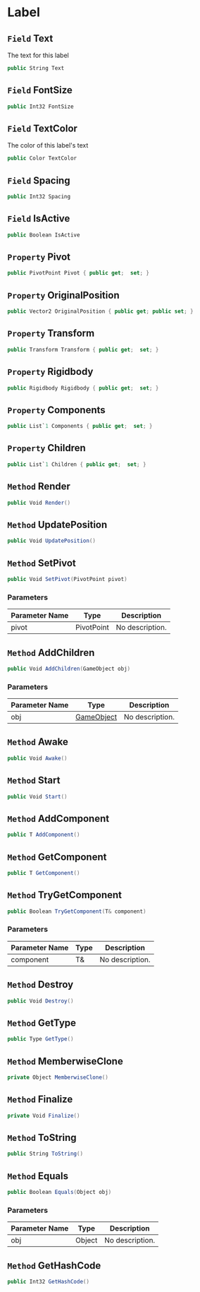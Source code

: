 # Label

## `Field` Text
The text for this label
```csharp
public String Text
```


## `Field` FontSize

```csharp
public Int32 FontSize
```


## `Field` TextColor
The color of this label's text
```csharp
public Color TextColor
```


## `Field` Spacing

```csharp
public Int32 Spacing
```


## `Field` IsActive

```csharp
public Boolean IsActive
```


## `Property` Pivot

```csharp
public PivotPoint Pivot { public get;  set; }
```


## `Property` OriginalPosition

```csharp
public Vector2 OriginalPosition { public get; public set; }
```


## `Property` Transform

```csharp
public Transform Transform { public get;  set; }
```


## `Property` Rigidbody

```csharp
public Rigidbody Rigidbody { public get;  set; }
```


## `Property` Components

```csharp
public List`1 Components { public get;  set; }
```


## `Property` Children

```csharp
public List`1 Children { public get;  set; }
```


## `Method` Render

```csharp
public Void Render()
```


## `Method` UpdatePosition

```csharp
public Void UpdatePosition()
```


## `Method` SetPivot

```csharp
public Void SetPivot(PivotPoint pivot)
```
### Parameters

| Parameter Name | Type | Description |
| --------- | --------- | --------- |
| pivot | PivotPoint | No description. |


## `Method` AddChildren

```csharp
public Void AddChildren(GameObject obj)
```
### Parameters

| Parameter Name | Type | Description |
| --------- | --------- | --------- |
| obj | [GameObject](https://thiagomvas.github.io/GameEngine/Entities/GameObject.html) | No description. |


## `Method` Awake

```csharp
public Void Awake()
```


## `Method` Start

```csharp
public Void Start()
```


## `Method` AddComponent

```csharp
public T AddComponent()
```


## `Method` GetComponent

```csharp
public T GetComponent()
```


## `Method` TryGetComponent

```csharp
public Boolean TryGetComponent(T& component)
```
### Parameters

| Parameter Name | Type | Description |
| --------- | --------- | --------- |
| component | T& | No description. |


## `Method` Destroy

```csharp
public Void Destroy()
```


## `Method` GetType

```csharp
public Type GetType()
```


## `Method` MemberwiseClone

```csharp
private Object MemberwiseClone()
```


## `Method` Finalize

```csharp
private Void Finalize()
```


## `Method` ToString

```csharp
public String ToString()
```


## `Method` Equals

```csharp
public Boolean Equals(Object obj)
```
### Parameters

| Parameter Name | Type | Description |
| --------- | --------- | --------- |
| obj | Object | No description. |


## `Method` GetHashCode

```csharp
public Int32 GetHashCode()
```

